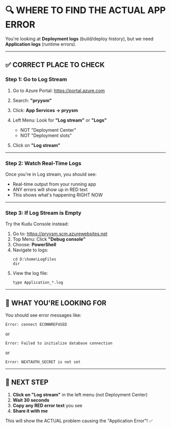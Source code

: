 # 🔍 WHERE TO FIND THE ACTUAL APP ERROR

You're looking at **Deployment logs** (build/deploy history), but we need **Application logs** (runtime errors).

---

## ✅ CORRECT PLACE TO CHECK

### **Step 1: Go to Log Stream**

1. Go to Azure Portal: https://portal.azure.com
2. Search: **"pryysm"**
3. Click: **App Services → pryysm**
4. Left Menu: Look for **"Log stream"** or **"Logs"**
   - NOT "Deployment Center"
   - NOT "Deployment slots"
   
5. Click on **"Log stream"**

---

### **Step 2: Watch Real-Time Logs**

Once you're in Log stream, you should see:
- Real-time output from your running app
- ANY errors will show up in RED text
- This shows what's happening RIGHT NOW

---

### **Step 3: If Log Stream is Empty**

Try the Kudu Console instead:

1. Go to: https://pryysm.scm.azurewebsites.net
2. Top Menu: Click **"Debug console"**
3. Choose: **PowerShell**
4. Navigate to logs:
   ```
   cd D:\home\LogFiles
   dir
   ```
5. View the log file:
   ```
   type Application_*.log
   ```

---

## 📍 WHAT YOU'RE LOOKING FOR

You should see error messages like:

```
Error: connect ECONNREFUSED
```

or

```
Error: Failed to initialize database connection
```

or

```
Error: NEXTAUTH_SECRET is not set
```

---

## 🎯 NEXT STEP

1. **Click on "Log stream"** in the left menu (not Deployment Center)
2. **Wait 30 seconds**
3. **Copy any RED error text** you see
4. **Share it with me**

This will show the ACTUAL problem causing the "Application Error"! ✅
